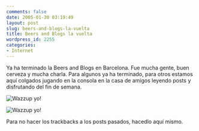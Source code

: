 ```yaml
---
comments: false
date: 2005-01-30 03:19:49
layout: post
slug: beers-and-blogs-la-vuelta
title: Beers and Blogs la vuelta
wordpress_id: 2255
categories:
- Internet
---
```


Ya ha terminado la Beers and Blogs en Barcelona. Fue mucha gente, buen cerveza y mucha charla. Para algunos ya ha terminado, para otros estamos aquí colgados jugando en la consola en la casa de amigos leyendo posts y disfrutando del fin de semana.





![Wazzup yo!](http://www.minid.net/images/beers_and_blogs_bcn_02.png)





![Wazzup yo!](http://www.minid.net/images/beers-and-blogs-bcn-01.png)





Para no hacer los trackbacks a los posts pasados, hacedlo aquí mismo.




 
